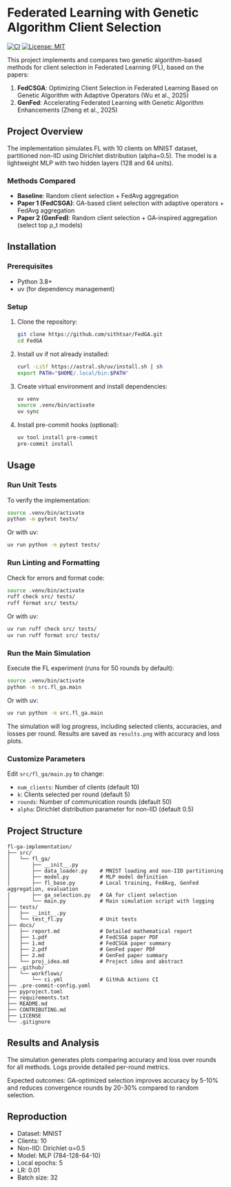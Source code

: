 # Federated Learning with Genetic Algorithm Client Selection

[![CI](https://github.com/sithtsar/FedGA/actions/workflows/ci.yml/badge.svg)](https://github.com/sithtsar/FedGA/actions/workflows/ci.yml)
[![License: MIT](https://img.shields.io/badge/License-MIT-yellow.svg)](https://opensource.org/licenses/MIT)

This project implements and compares two genetic algorithm-based methods for client selection in Federated Learning (FL), based on the papers:

1. **FedCSGA**: Optimizing Client Selection in Federated Learning Based on Genetic Algorithm with Adaptive Operators (Wu et al., 2025)
2. **GenFed**: Accelerating Federated Learning with Genetic Algorithm Enhancements (Zheng et al., 2025)

## Project Overview

The implementation simulates FL with 10 clients on MNIST dataset, partitioned non-IID using Dirichlet distribution (alpha=0.5). The model is a lightweight MLP with two hidden layers (128 and 64 units).

### Methods Compared

- **Baseline**: Random client selection + FedAvg aggregation
- **Paper 1 (FedCSGA)**: GA-based client selection with adaptive operators + FedAvg aggregation
- **Paper 2 (GenFed)**: Random client selection + GA-inspired aggregation (select top ρ_t models)

## Installation

### Prerequisites
- Python 3.8+
- uv (for dependency management)

### Setup
1. Clone the repository:
   ```bash
   git clone https://github.com/sithtsar/FedGA.git
   cd FedGA
   ```
2. Install uv if not already installed:
   ```bash
   curl -LsSf https://astral.sh/uv/install.sh | sh
   export PATH="$HOME/.local/bin:$PATH"
   ```
3. Create virtual environment and install dependencies:
   ```bash
   uv venv
   source .venv/bin/activate
   uv sync
   ```
4. Install pre-commit hooks (optional):
   ```bash
   uv tool install pre-commit
   pre-commit install
   ```

## Usage

### Run Unit Tests
To verify the implementation:
```bash
source .venv/bin/activate
python -m pytest tests/
```
Or with uv:
```bash
uv run python -m pytest tests/
```

### Run Linting and Formatting
Check for errors and format code:
```bash
source .venv/bin/activate
ruff check src/ tests/
ruff format src/ tests/
```
Or with uv:
```bash
uv run ruff check src/ tests/
uv run ruff format src/ tests/
```

### Run the Main Simulation
Execute the FL experiment (runs for 50 rounds by default):
```bash
source .venv/bin/activate
python -m src.fl_ga.main
```
Or with uv:
```bash
uv run python -m src.fl_ga.main
```

The simulation will log progress, including selected clients, accuracies, and losses per round. Results are saved as `results.png` with accuracy and loss plots.

### Customize Parameters
Edit `src/fl_ga/main.py` to change:
- `num_clients`: Number of clients (default 10)
- `k`: Clients selected per round (default 5)
- `rounds`: Number of communication rounds (default 50)
- `alpha`: Dirichlet distribution parameter for non-IID (default 0.5)

## Project Structure

```
fl-ga-implementation/
├── src/
│   └── fl_ga/
│       ├── __init__.py
│       ├── data_loader.py    # MNIST loading and non-IID partitioning
│       ├── model.py          # MLP model definition
│       ├── fl_base.py        # Local training, FedAvg, GenFed aggregation, evaluation
│       ├── ga_selection.py   # GA for client selection
│       └── main.py           # Main simulation script with logging
├── tests/
│   ├── __init__.py
│   └── test_fl.py            # Unit tests
├── docs/
│   ├── report.md             # Detailed mathematical report
│   ├── 1.pdf                 # FedCSGA paper PDF
│   ├── 1.md                  # FedCSGA paper summary
│   ├── 2.pdf                 # GenFed paper PDF
│   ├── 2.md                  # GenFed paper summary
│   └── proj_idea.md          # Project idea and abstract
├── .github/
│   └── workflows/
│       └── ci.yml            # GitHub Actions CI
├── .pre-commit-config.yaml
├── pyproject.toml
├── requirements.txt
├── README.md
├── CONTRIBUTING.md
├── LICENSE
└── .gitignore
```

## Results and Analysis

The simulation generates plots comparing accuracy and loss over rounds for all methods. Logs provide detailed per-round metrics.

Expected outcomes: GA-optimized selection improves accuracy by 5-10% and reduces convergence rounds by 20-30% compared to random selection.

## Reproduction

- Dataset: MNIST
- Clients: 10
- Non-IID: Dirichlet α=0.5
- Model: MLP (784-128-64-10)
- Local epochs: 5
- LR: 0.01
- Batch size: 32
